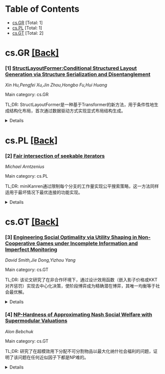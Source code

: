 <div id=toc></div>

# Table of Contents

- [cs.GR](#cs.GR) [Total: 1]
- [cs.PL](#cs.PL) [Total: 1]
- [cs.GT](#cs.GT) [Total: 2]


<div id='cs.GR'></div>

# cs.GR [[Back]](#toc)

### [1] [StructLayoutFormer:Conditional Structured Layout Generation via Structure Serialization and Disentanglement](https://arxiv.org/abs/2510.26141)
*Xin Hu,Pengfei Xu,Jin Zhou,Hongbo Fu,Hui Huang*

Main category: cs.GR

TL;DR: StructLayoutFormer是一种基于Transformer的新方法，用于条件性地生成结构化布局，首次通过数据驱动方式实现显式布局结构生成。


<details>
  <summary>Details</summary>
Motivation: 结构化布局在2D视觉内容中具有优势，但现有数据驱动方法无法生成布局结构，导致编辑不便。

Method: 采用结构序列化方案将结构化布局表示为序列，并将结构信息与元素位置解耦以控制生成结构。

Result: 实验表明，StructLayoutFormer在条件性结构化布局生成方面优于现有基线方法，并能有效提取和转移布局结构。

Conclusion: StructLayoutFormer首次实现数据驱动的显式布局结构生成，为结构化布局编辑提供了有效工具。

Abstract: Structured layouts are preferable in many 2D visual contents (\eg, GUIs,
webpages) since the structural information allows convenient layout editing.
Computational frameworks can help create structured layouts but require heavy
labor input. Existing data-driven approaches are effective in automatically
generating fixed layouts but fail to produce layout structures. We present
StructLayoutFormer, a novel Transformer-based approach for conditional
structured layout generation. We use a structure serialization scheme to
represent structured layouts as sequences. To better control the structures of
generated layouts, we disentangle the structural information from the element
placements. Our approach is the first data-driven approach that achieves
conditional structured layout generation and produces realistic layout
structures explicitly. We compare our approach with existing data-driven layout
generation approaches by including post-processing for structure extraction.
Extensive experiments have shown that our approach exceeds these baselines in
conditional structured layout generation. We also demonstrate that our approach
is effective in extracting and transferring layout structures. The code is
publicly available at %\href{https://github.com/Teagrus/StructLayoutFormer}
{https://github.com/Teagrus/StructLayoutFormer}.

</details>


<div id='cs.PL'></div>

# cs.PL [[Back]](#toc)

### [2] [Fair intersection of seekable iterators](https://arxiv.org/abs/2510.26016)
*Michael Arntzenius*

Main category: cs.PL

TL;DR: miniKanren通过限制每个分支的工作量实现公平搜索策略，这一方法同样适用于最坏情况下最优连接的功能实现。


<details>
  <summary>Details</summary>
Motivation: 为了解决Prolog中搜索策略不公平的问题，miniKanren提出了一个公平且高效的搜索策略。

Method: 通过限制每个分支的工作量，公平地交替执行不同的分支，并将这一方法应用于最坏情况下最优连接的实现。

Result: 论文展示了该方法在实现公平搜索和最坏情况下最优连接中的有效性，适合在函数式语言中浅层嵌入。

Conclusion: miniKanren的公平搜索策略不仅在逻辑编程中有效，还可扩展到其他领域，如数据库连接。

Abstract: miniKanren's key semantic advance over Prolog is to implement a complete yet
efficient search strategy, fairly interleaving execution between disjuncts.
This fairness is accomplished by bounding how much work is done exploring one
disjunct before switching to the next. We show that the same idea -- fairness
via bounded work -- underlies an elegant compositional approach to implementing
worst-case optimal joins using a seekable iterator interface, suitable for
shallow embedding in functional languages.

</details>


<div id='cs.GT'></div>

# cs.GT [[Back]](#toc)

### [3] [Engineering Social Optimality via Utility Shaping in Non-Cooperative Games under Incomplete Information and Imperfect Monitoring](https://arxiv.org/abs/2510.26033)
*David Smith,Jie Dong,Yizhou Yang*

Main category: cs.GT

TL;DR: 该论文研究了在非合作环境下，通过设计效用函数（嵌入影子价格或KKT对齐惩罚）实现去中心化决策，使阶段博弈成为精确潜在博弈，其唯一均衡等于社会最优解。


<details>
  <summary>Details</summary>
Motivation: 研究动机在于解决非合作环境中代理在不完全信息和公共监测不完善情况下的去中心化决策问题，旨在通过效用设计实现社会最优。

Method: 方法包括设计嵌入影子价格或KKT对齐惩罚的效用函数，将阶段博弈转化为精确潜在博弈，并通过贝叶斯均衡和随机变分不等式理论分析均衡特性。

Result: 结果表明，相对于仅依赖价格的基线方法，效用设计能实现接近集中化福利的效果，消除稳态约束违反，并加速收敛；离散均衡在量化下接近连续均衡。

Conclusion: 结论指出，效用设计结合公共指数可在噪声和漂移下稳定实现约束社会最优解，为运营研究提供了一种替代复杂信息传递或完整机制设计的方案。

Abstract: In this paper, we study decentralized decision-making where agents optimize
private objectives under incomplete information and imperfect public
monitoring, in a non-cooperative setting. By shaping utilities-embedding shadow
prices or Karush-Kuhn-Tucker(KKT)-aligned penalties-we make the stage game an
exact-potential game whose unique equilibrium equals the (possibly constrained)
social optimum. We characterize the Bayesian equilibrium as a stochastic
variational inequality; strong monotonicity follows from a single-inflection
compressed/stretched-exponential response combined with convex pricing. We give
tracking bounds for damped-gradient and best-response-with-hysteresis updates
under a noisy public index, and corresponding steady-state error. The framework
accommodates discrete and continuous action sets and composes with slower
discrete assignment. Deployable rules include: embed prices/penalties; publish
a single public index; tune steps, damping, and dual rates for contraction.
Computational experiments cover (i) a multi-tier supply chain and (ii) a
non-cooperative agentic-AI compute market of bidding bots. Relative to
price-only baselines, utility shaping attains near-centralized welfare,
eliminates steady-state constraint/capacity violations when feasible, and
accelerates convergence; with quantization, discrete equilibria track
continuous ones within the mesh. The blueprint is portable to demand response,
cloud/edge scheduling, and transportation pricing and biosecurity/agriculture.
Overall, utility shaping plus a public index implements the constrained social
optimum with stable equilibria under noise and drift-an
operations-research-friendly alternative to heavy messaging or full mechanism
design.

</details>


### [4] [NP-Hardness of Approximating Nash Social Welfare with Supermodular Valuations](https://arxiv.org/abs/2510.26055)
*Alon Bebchuk*

Main category: cs.GT

TL;DR: 研究了在超模效用下分配不可分割物品以最大化纳什社会福利的问题，证明了该问题在任何近似因子下都是NP难的。


<details>
  <summary>Details</summary>
Motivation: 研究动机在于探索如何在不可分割物品分配中最大化社会福利，尤其是在代理具有超模效用的复杂情况下。

Method: 采用理论分析的方法，证明了问题在任意近似因子下的计算复杂性。

Result: 结果表明，这个问题在任何近似因子下都是NP难的。

Conclusion: 结论指出，在超模效用下分配不可分割物品以最大化纳什社会福利的问题具有极高的计算复杂性。

Abstract: We study the problem of allocating a set of indivisible items to agents with
supermodular utilities to maximize the Nash social welfare. We show that the
problem is NP-hard for any approximation factor.

</details>
